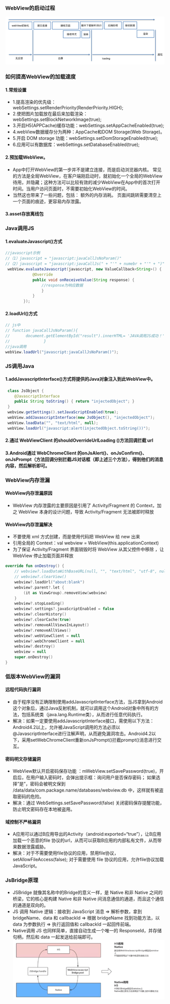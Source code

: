 ### WebView的启动过程
![img.png](WebView的启动过程.png)

### 如何提高WebView的加载速度
#### 1.常规设置
- 1.提高渲染的优先级：webSettings.setRenderPriority(RenderPriority.HIGH);
- 2.使把图片加载放在最后来加载渲染： webSettings.setBlockNetworkImage(true);
- 3.开启H5(APPCache)缓存功能：webSettings.setAppCacheEnabled(true);
- 4.webView数据缓存分为两种：AppCache和DOM Storage(Web Storage)。
- 5.开启 DOM storage 功能：webSettings.setDomStorageEnabled(true);
- 6.应用可以有数据库：webSettings.setDatabaseEnabled(true);

#### 2.预加载WebView。
- App中打开WebView的第一步并不是建立连接，而是启动浏览器内核。 常见的方法是全局WebView，在客户端刚启动时，就初始化一个全局的WebView待用，并隐藏；这种方法可以比较有效的减少WebView在App中的首次打开时间。当用户访问页面时，不需要初始化WebView的时间。
- 当然这也带来了一些问题，包括： 额外的内存消耗。 页面间跳转需要清空上一个页面的痕迹，更容易内存泄露。

#### 3.asset存放离线包

### Java调用JS
#### 1.evaluateJavascript()方式
```java
//javascript示例
//（1）javascript = "javascript:javaCallJsNoParam()"
//（2）javascript = "javascript:javaCallJs(" + "'" + numebr + "'" + ")"
 webView.evaluateJavascript(javascript, new ValueCallback<String>() {
            @Override
            public void onReceiveValue(String response) {
                //response为响应数据
            	}
            }
        });

```
#### 2.loadUrl()方式
```java
// js中
// function javaCallJsNoParam(){
//       document.getElementById("result").innerHTML= 'JAVA调用JS成功！';
//               }
//java调用
webView.loadUrl("javascript:javaCallJsNoParam()");
```
### JS调用Java
#### 1.addJavascriptInterface()方式将提供的Java对象注入到此WebView中。
```java
 class JsObject {
    @JavascriptInterface
    public String toString() { return "injectedObject"; }
 }
 webview.getSettings().setJavaScriptEnabled(true);
 webView.addJavascriptInterface(new JsObject(), "injectedObject");
 webView.loadData("", "text/html", null);
 webView.loadUrl("javascript:alert(injectedObject.toString())");
```
#### 2.通过 WebViewClient 的shouldOverrideUrlLoading ()方法回调拦截 url
#### 3.Android通过 WebChromeClient 的onJsAlert()、onJsConfirm()、onJsPrompt（方法回调分别拦截JS对话框（即上述三个方法），得到他们的消息内容，然后解析即可。

### WebView内存泄漏
#### WebView内存泄漏原因
- WebView 内存泄露的主要原因是引用了 Activity/Fragment 的 Context，加之 WebView 本身的设计问题，导致 Activity/Fragment 无法被即时释放

#### WebView内存泄漏解决
- 不要使用 xml 方式创建，而是使用代码把 WebView 给 new 出来
- 引用全局的 Context：val webview = WebView(this.applicationContext)
- 为了保证 Activity/Fragment 界面销毁时将 WebView 从其父控件中移除 ，让 WebView 停止加载页面并释放
```kotlin
override fun onDestroy() {
    // webview?.loadDataWithBaseURL(null, "", "text/html", "utf-8", null)
    // webview?.clearView()
    webview?.loadUrl("about:blank")
    webview?.parent?.let {
        (it as ViewGroup).removeView(webview)
    }
    webview?.stopLoading()
    webview?.settings?.javaScriptEnabled = false
    webview?.clearHistory()
    webview?.clearCache(true)
    webview?.removeAllViewsInLayout()
    webview?.removeAllViews()
    webview?.webViewClient = null
    webview?.webChromeClient = null
    webview?.destroy()
    webview = null
    super.onDestroy()
}

```
### 低版本WebView的漏洞
#### 远程代码执行漏洞
- 由于程序没有正确限制使用addJavascriptInterface方法，当JS拿到Android这个对象后，通过Java反射机制，就可以调用这个Android对象中所有的方法，包括系统类（java.lang.Runtime类），从而进行任意代码执行。
- 解决：如果一定要使用addJavascriptInterface接口，需使用以下方法：Android4.2以上，允许被JavaScript调用的方法必须以@JavascriptInterface进行注解声明，从而避免漏洞攻击。Android4.2以下，采用setWebChromeClient重新onJsPrompt()拦截prompt()消息进行交互。

#### 密码明文存储漏洞
- WebView默认开启密码保存功能 ：mWebView.setSavePassword(true)，开启后，在用户输入密码时，会弹出提示框：询问用户是否保存密码； 如果选择”是”，密码会被明文保到 /data/data/com.package.name/databases/webview.db 中，这样就有被盗取密码的危险。
- 解决：通过 WebSettings.setSavePassword(false) 关闭密码保存提醒功能，防止明文密码存在本地被盗用。

#### 域控制不严格漏洞
- A应用可以通过B应用导出的Activity（android:exported=“true”），让B应用加载一个恶意的file 协议的url，从而可以获取B应用的内部私有文件，从而带来数据泄露威胁。
- 解决：对于不需要使用file协议的应用，禁用file协议，setAllowFileAccess(false); 对于需要使用 file 协议的应用，允许file协议加载 JavaScript。

### JsBridge原理
- JSBridge 就像其名称中的Bridge的意义⼀样，是 Native 和⾮ Native 之间的桥梁，它的核⼼是构建 Native 和⾮ Native 间消息通信的通道，⽽且这个通信的通道是双向的。
- JS 调⽤ Native 逻辑：接收到 JavaScript 消息 => 解析参数，拿到 bridgeName、data 和 callbackId => 根据 bridgeName 找到功能⽅法，以 data 为参数执⾏ => 执⾏返回值和 callbackId ⼀起回传前端。
- Native调⽤ JS 也同样简单，直接⾃动⽣成⼀个唯⼀的 ResponseId，并存储句柄，然后和 data ⼀起发送给前端即可。
![img.png](resource/JSBridge.png)
